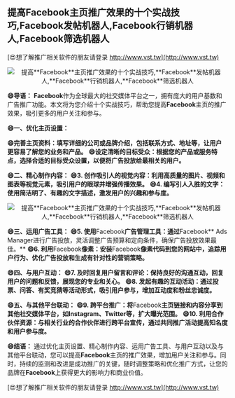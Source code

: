 ## **提高**Facebook**主页推广效果的十个实战技巧,**Facebook**发帖机器人,**Facebook**行销机器人,**Facebook**筛选机器人**

[😍想了解推广相关软件的朋友请登录 http://www.vst.tw](http://www.vst.tw)

 <center><img src="https://vst.tw/MP4/tuiguang/png/3.png" alt="提高**Facebook**主页推广效果的十个实战技巧,**Facebook**发帖机器人,**Facebook**行销机器人,**Facebook**筛选机器人"></center>

**😄导语：**
**Facebook**作为全球最大的社交媒体平台之一，拥有庞大的用户基数和广告推广功能。本文将为您介绍十个实战技巧，帮助您提高**Facebook**主页的推广效果，吸引更多的用户关注和参与。

**😄一、优化主页设置：**

**😄完善主页资料：填写详细的公司或品牌介绍，包括联系方式、地址等，让用户更容易了解您的业务和产品。**
**😄设定清晰的目标受众：根据您的产品或服务特点，选择合适的目标受众设置，以便将广告投放给最相关的用户。**

**😄二、精心制作内容：**
**😄3. 创作吸引人的视觉内容：利用高质量的图片、视频和图表等视觉元素，吸引用户的眼球并增强传播效果。**
**😄4. 编写引人入胜的文字：使用简洁明了、有趣的文字描述，激发用户的兴趣和参与度。**

 <center><img src="https://vst.tw/MP4/tuiguang/png/8.png" alt="提高**Facebook**主页推广效果的十个实战技巧,**Facebook**发帖机器人,**Facebook**行销机器人,**Facebook**筛选机器人"></center>

**😄三、运用广告工具：**
**😄5. 使用**Facebook**广告管理工具：通过**Facebook** Ads Manager进行广告投放，灵活调整广告预算和定向条件，确保广告投放效果最佳。**
**😄6. 利用**Facebook**像素：安装**Facebook**像素代码到您的网站中，追踪用户行为、优化广告投放和生成有针对性的营销策略。**

**😄四、与用户互动：**
**😄7. 及时回复用户留言和评论：保持良好的沟通互动，回复用户的问题和反馈，展现您的专业和关心。**
**😄8. 发起有趣的互动活动：通过投票、问答、有奖竞猜等活动形式，吸引用户参与，增加互动度和粉丝忠诚度。**

**😄五、与其他平台联动：**
**😄9. 跨平台推广：将**Facebook**主页链接和内容分享到其他社交媒体平台，如Instagram、Twitter等，扩大曝光范围。**
**😄10. 利用合作伙伴资源：与相关行业的合作伙伴进行跨平台宣传，通过共同推广活动提高知名度和用户参与度。**

**😄结语：**
通过优化主页设置、精心制作内容、运用广告工具、与用户互动以及与其他平台联动，您可以提高**Facebook**主页的推广效果，增加用户关注和参与。同时，持续的监测和改进是成功推广的关键，随时调整策略和优化推广方式，让您的品牌在**Facebook**上获得更大的影响力和商业价值。

[😍想了解推广相关软件的朋友请登录 http://www.vst.tw](http://www.vst.tw)



